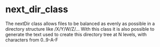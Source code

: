 # next_dir_class
The nextDir class allows files to be balanced as evenly as possible in a directory structure like /X/Y/W/Z/... With this class it is also possible to generate the text used to create this directory tree at N levels, with characters from 0..9-A-F
